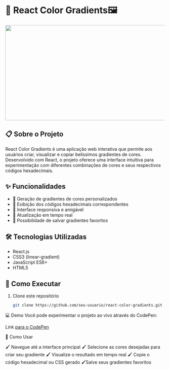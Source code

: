 # 🎨 React Color Gradients🖼️
<div align="center">
<img src="https://i.pinimg.com/736x/d8/cf/90/d8cf90fc4aef6141ee60620b46ab001d.jpg"  width="800" height="300"/>
</div> 

## 📋 Sobre o Projeto
React Color Gradients é uma aplicação web interativa que permite aos usuários criar, visualizar e copiar belíssimos gradientes de cores. Desenvolvido com React, o projeto oferece uma interface intuitiva para experimentação com diferentes combinações de cores e seus respectivos códigos hexadecimais.

## ✨ Funcionalidades
- 🎯 Geração de gradientes de cores personalizados
- 📝 Exibição dos códigos hexadecimais correspondentes
- 📱 Interface responsiva e amigável
- 🔄 Atualização em tempo real
- 💾 Possibilidade de salvar gradientes favoritos

## 🛠️ Tecnologias Utilizadas
- React.js
- CSS3 (linear-gradient)
- JavaScript ES6+
- HTML5

## 🚀 Como Executar
1. Clone este repositório
   ```bash
   git clone https://github.com/seu-usuario/react-color-gradients.git
   
💻 Demo
Você pode experimentar o projeto ao vivo através do CodePen:

Link [para o CodePen](https://codepen.io/alunoteste/pen/ZYEXoKZ)

🎯 Como Usar

🖌️ Navegue até a interface principal
🖌️ Selecione as cores desejadas para criar seu gradiente
🖌️ Visualize o resultado em tempo real
🖌️ Copie o código hexadecimal ou CSS gerado
🖌️Salve seus gradientes favoritos

